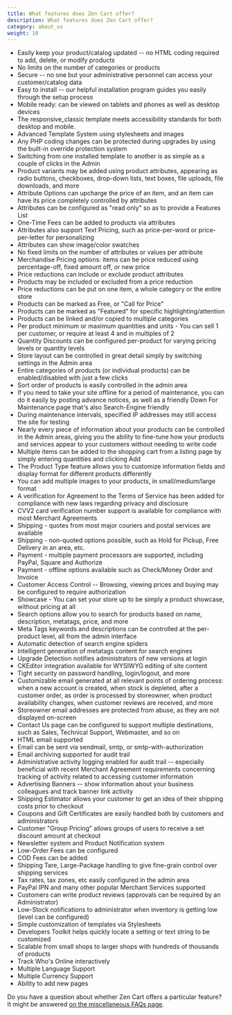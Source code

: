 ```yaml
---
title: What features does Zen Cart offer? 
description: What features does Zen Cart offer? 
category: about_us
weight: 10
---
```


- Easily keep your product/catalog updated -- no HTML coding required to add, delete, or modify products
- No limits on the number of categories or products
- Secure -- no one but your administrative personnel can access your customer/catalog data
- Easy to install -- our helpful installation program guides you easily through the setup process
- Mobile ready: can be viewed on tablets and phones as well as desktop devices
- The responsive_classic template meets accessibility standards for both desktop and mobile. 
- Advanced Template System using stylesheets and images
- Any PHP coding changes can be protected during upgrades by using the built-in override protection system
- Switching from one installed template to another is as simple as a couple of clicks in the Admin
- Product variants may be added using product attributes, appearing as radio buttons, checkboxes, drop-down lists, text boxes, file uploads, file downloads, and more
- Attribute Options can upcharge the price of an item, and an item can have its price completely controlled by attributes 
- Attributes can be configured as "read only" so as to provide a Features List
- One-Time Fees can be added to products via attributes
- Attributes also support Text Pricing, such as price-per-word or price-per-letter for personalizing
- Attributes can show image/color swatches
- No fixed limits on the number of attributes or values per attribute
- Merchandise Pricing options: items can be price reduced using percentage-off, fixed amount off, or new price
- Price reductions can include or exclude product attributes 
- Products may be included or excluded from a price reduction 
- Price reductions can be put on one item, a whole category or the entire store
- Products can be marked as Free, or "Call for Price"
- Products can be marked as "Featured" for specific highlighting/attention
- Products can be linked and/or copied to multiple categories
- Per product minimum or maximum quantities and units - You can sell 1 per customer, or require at least 4 and in multiples of 2
- Quantity Discounts can be configured per-product for varying pricing levels or quantity levels
- Store layout can be controlled in great detail simply by switching settings in the Admin area
- Entire categories of products (or individual products) can be enabled/disabled with just a few clicks
- Sort order of products is easily controlled in the admin area
- If you need to take your site offline for a period of maintenance, you can do it easily by posting advance notices, as well as a friendly Down For Maintenance page that's also Search-Engine friendly
- During maintenance intervals, specified IP addresses may still access the site for testing
- Nearly every piece of information about your products can be controlled in the Admin areas, giving you the ability to fine-tune how your products and services appear to your customers without needing to write code
- Multiple items can be added to the shopping cart from a listing page by simply entering quantities and clicking Add
- The Product Type feature allows you to customize information fields and display format for different products differently
- You can add multiple images to your products, in small/medium/large format
- A verification for Agreement to the Terms of Service has been added for compliance with new laws regarding privacy and disclosure
- CVV2 card verification number support is available for compliance with most Merchant Agreements
- Shipping - quotes from most major couriers and postal services are available 
- Shipping - non-quoted options possible, such as Hold for Pickup, Free Delivery in an area, etc. 
- Payment - multiple payment processors are supported, including PayPal, Square and Authorize 
- Payment - offline options available such as Check/Money Order and Invoice
- Customer Access Control -- Browsing, viewing prices and buying may be configured to require authorization 
- Showcase - You can set your store up to be simply a product showcase, without pricing at all
- Search options allow you to search for products based on name, description, metatags, price, and more
- Meta Tags keywords and descriptions can be controlled at the per-product level, all from the admin interface
- Automatic detection of search engine spiders
- Intelligent generation of metatags content for search engines
- Upgrade Detection notifies administrators of new versions at login
- CKEditor integration available for WYSIWYG editing of site content
- Tight security on password handling, login/logout, and more
- Customizable email generated at all relevant points of ordering process: when a new account is created, when stock is depleted, after a customer order, as order is processed by storeowner, when product availability changes, when customer reviews are received, and more
- Storeowner email addresses are protected from abuse, as they are not displayed on-screen 
- Contact Us page can be configured to support multiple destinations, such as Sales, Technical Support, Webmaster, and so on
- HTML email supported
- Email can be sent via sendmail, smtp, or smtp-with-authorization
- Email archiving supported for audit trail
- Administrative activity logging enabled for audit trail -- especially beneficial with recent Merchant Agreement requirements concerning tracking of activity related to accessing customer information
- Advertising Banners -- show information about your business colleagues and track banner link activity
- Shipping Estimator allows your customer to get an idea of their shipping costs prior to checkout
- Coupons and Gift Certificates are easily handled both by customers and administrators
- Customer "Group Pricing" allows groups of users to receive a set discount amount at checkout
- Newsletter system and Product Notification system
- Low-Order Fees can be configured
- COD Fees can be added
- Shipping Tare, Large-Package handling to give fine-grain control over shipping services
- Tax rates, tax zones, etc easily configured in the admin area
- PayPal IPN and many other popular Merchant Services supported
- Customers can write product reviews (approvals can be required by an Administrator)
- Low-Stock notifications to administrator when inventory is getting low (level can be configured)
- Simple customization of templates via Stylesheets
- Developers Toolkit helps quickly locate a setting or text string to be customized
- Scalable from small shops to larger shops with hundreds of thousands of products
- Track Who's Online interactively
- Multiple Language Support
- Multiple Currency Support
- Ability to add new pages 

Do you have a question about whether Zen Cart offers a particular feature? It might be answered [on the miscellaneous FAQs page](/user/miscellaneous/can_zen_cart).


